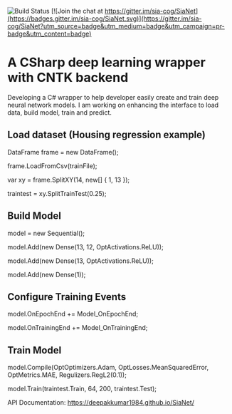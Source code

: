 ![Build Status](https://travis-ci.org/deepakkumar1984/SiaNet.svg?branch=master)
[![Join the chat at https://gitter.im/sia-cog/SiaNet](https://badges.gitter.im/sia-cog/SiaNet.svg)](https://gitter.im/sia-cog/SiaNet?utm_source=badge&utm_medium=badge&utm_campaign=pr-badge&utm_content=badge)

# A CSharp deep learning wrapper with CNTK backend

Developing a C# wrapper to help developer easily create and train deep neural network models. I am working on enhancing the interface to load data, build model, train and predict.

## Load dataset (Housing regression example)

DataFrame frame = new DataFrame();

frame.LoadFromCsv(trainFile);

var xy = frame.SplitXY(14, new[] { 1, 13 });

traintest = xy.SplitTrainTest(0.25);


## Build Model
model = new Sequential();

model.Add(new Dense(13, 12, OptActivations.ReLU));

model.Add(new Dense(13, OptActivations.ReLU));

model.Add(new Dense(1));

## Configure Training Events

model.OnEpochEnd += Model_OnEpochEnd;

model.OnTrainingEnd += Model_OnTrainingEnd;

## Train Model

model.Compile(OptOptimizers.Adam, OptLosses.MeanSquaredError, OptMetrics.MAE, Regulizers.RegL2(0.1));

model.Train(traintest.Train, 64, 200, traintest.Test);

API Documentation: https://deepakkumar1984.github.io/SiaNet/


